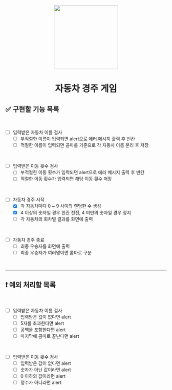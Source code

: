 <p align="middle" >
  <img width="200px;" src="https://github.com/woowacourse/javascript-racingcar-precourse/blob/main/images/racingcar_icon.png?raw=true"/>
</p>
<h1 align="middle">자동차 경주 게임</h1>

## ✅ 구현할 기능 목록

<br>

- [ ] 입력받은 자동차 이름 검사
  - [ ] 부적절한 이름이 입력되면 alert으로 에러 메시지 출력 후 빈칸
  - [ ] 적절한 이름이 입력되면 콤마를 기준으로 각 자동차 이름 분리 후 저장

<br>

- [ ] 입력받은 이동 횟수 검사
  - [ ] 부적절한 이동 횟수가 입력되면 alert으로 에러 메시지 출력 후 빈칸
  - [ ] 적절한 이동 횟수가 입력되면 해당 이동 횟수 저장

<br>

- [ ] 자동차 경주 시작
  - [x] 각 자동차마다 0 ~ 9 사이의 랜덤한 수 생성
  - [x] 4 이상의 숫자일 경우 한칸 전진, 4 미만의 숫자일 경우 정지
  - [ ] 각 자동차의 회차별 결과를 화면에 출력

<br>

- [ ] 자동차 경주 종료
  - [ ] 최종 우승자를 화면에 출력
  - [ ] 최종 우승자가 여러명이면 콤마로 구분

<br>

--- 
## ❗️ 예외 처리할 목록

<br>

- [ ] 입력받은 자동차 이름 검사
  - [ ] 입력받은 값이 없다면 alert
  - [ ] 5자를 초과한다면 alert
  - [ ] 공백을 포함한다면 alert
  - [ ] 마지막에 콤마로 끝난다면 alert

<br>

- [ ] 입력받은 이동 횟수 검사
  - [ ] 입력받은 값이 없다면 alert
  - [ ] 숫자가 아닌 값이라면 alert
  - [ ] 0 이하의 값이라면 alert
  - [ ] 정수가 아니라면 alert